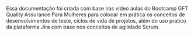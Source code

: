 Essa documentação foi criada com base nas video aulas do Bootcamp GFT Quality Assurance Para Mulheres para colocar em prática os conceitos de desenvolvimentos de teste, ciclos de vida de projetos, além do uso pratico da plataforma Jira com base nos conceitos de agilidade Scrum.
